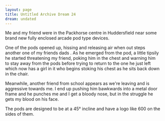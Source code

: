 ```yaml
---
layout: page
title: Untitled Archive Dream 24
dream: undated
---
```


Me and my friend <!-- TH --> were in the Packhorse centre in Huddersfield near some brand new fully enclosed arcade pod type devices.

One of the pods opened up, hissing and releasing air when out steps another one of my friends dads <!-- RH -->. As he emerged from the pod, a little tipsily he started threatening my friend, poking him in the chest and warning him to stay away from the pods before trying to return to the one he just left which now has a girl in it who begins stoking his chest as he sits back down in the chair.

Meanwhile, another friend from school <!-- AW --> appears as we're leaving and is aggressive towards me. I end up pushing him bawkwards into a metal door frame and he punches me and I get a bloody nose, but in the struggle he gets my blood on his face.

The pods are designed to be at a 45&deg; incline and have a logo like 600 on the sides of them.